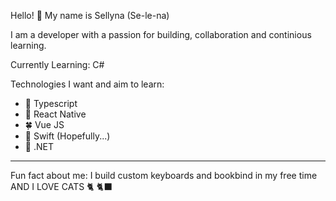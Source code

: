 Hello! 👋 My name is Sellyna (Se-le-na)

I am a developer with a passion for building, collaboration and continious learning. 

Currently Learning: C#

Technologies I want and aim to learn:
- 🦋 Typescript
- 🎀 React Native
- 🍀 Vue JS
- 🍊 Swift (Hopefully...)
- 🔮 .NET

----------------------------------------------

Fun fact about me:
I build custom keyboards and bookbind in my free time AND I LOVE CATS 🐈 🐈‍⬛ 

